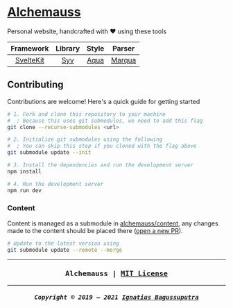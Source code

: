 # [Alchemauss](https://mauss.dev)

Personal website, handcrafted with ❤️ using these tools

|              Framework              |                 Library                  |             Style              |                     Parser                     |
| :---------------------------------: | :--------------------------------------: | :----------------------------: | :--------------------------------------------: |
| [SvelteKit](https://kit.svelte.dev) | [Syv](https://github.com/ignatiusmb/syv) | [Aqua](https://aqua.mauss.dev) | [Marqua](https://github.com/ignatiusmb/marqua) |

## Contributing

Contributions are welcome! Here's a quick guide for getting started

```bash
# 1. Fork and clone this repository to your machine
#  ; Because this uses git submodules, we need to add this flag
git clone --recurse-submodules <url>

# 2. Initialize git submodules using the following
#  ; You can skip this step if you cloned with the flag above
git submodule update --init

# 3. Install the dependencies and run the development server
npm install

# 4. Run the development server
npm run dev
```

### Content

Content is managed as a submodule in [alchemauss/content](https://github.com/alchemauss/content), any changes made to the content should be placed there ([open a new PR](https://github.com/alchemauss/content/compare)).

```bash
# Update to the latest version using
git submodule update --remote --merge
```

***

<h3 align="center"><pre>Alchemauss | <a href="LICENSE">MIT License</a></pre></h3>

***

<h5 align="center"><pre>Copyright &copy; 2019 &ndash; 2021 <a href="https://mauss.dev">Ignatius Bagussuputra</a></pre></h5>
